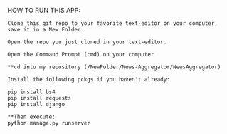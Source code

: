 HOW TO RUN THIS APP:

    Clone this git repo to your favorite text-editor on your computer, save it in a New Folder. 
    
    Open the repo you just cloned in your text-editor.

    Open the Command Prompt (cmd) on your computer

    **cd into my repository (/NewFolder/News-Aggregator/NewsAggregator)

    Install the following pckgs if you haven't already:

    pip install bs4
    pip install requests
    pip install django

    **Then execute:
    python manage.py runserver
